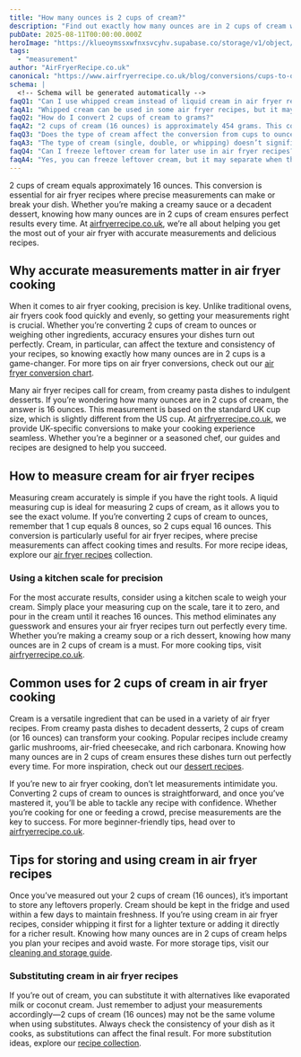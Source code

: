 ```yaml
---
title: "How many ounces is 2 cups of cream?"
description: "Find out exactly how many ounces are in 2 cups of cream with this simple UK conversion guide. Perfect for air fryer recipes!"
pubDate: 2025-08-11T00:00:00.000Z
heroImage: "https://klueoymssxwfnxsvcyhv.supabase.co/storage/v1/object/public/Shmucket/how-many-ounces-is-2-cups-of-cream.webp"
tags:
  - "measurement"
author: "AirFryerRecipe.co.uk"
canonical: "https://www.airfryerrecipe.co.uk/blog/conversions/cups-to-ounces/how-many-ounces-is-2-cups-of-cream"
schema: |
  <!-- Schema will be generated automatically -->
faqQ1: "Can I use whipped cream instead of liquid cream in air fryer recipes?"
faqA1: "Whipped cream can be used in some air fryer recipes, but it may not provide the same consistency as liquid cream. For best results, stick to liquid cream unless the recipe specifically calls for whipped cream. Always check the recipe instructions for guidance."
faqQ2: "How do I convert 2 cups of cream to grams?"
faqA2: "2 cups of cream (16 ounces) is approximately 454 grams. This conversion is useful if your recipe calls for grams instead of ounces. Use a kitchen scale for the most accurate measurement, especially in air fryer cooking where precision matters."
faqQ3: "Does the type of cream affect the conversion from cups to ounces?"
faqA3: "The type of cream (single, double, or whipping) doesn’t significantly affect the volume-to-weight conversion. 2 cups of any type of cream will still be roughly 16 ounces. However, the fat content may impact the texture of your dish, so choose the cream type based on your recipe."
faqQ4: "Can I freeze leftover cream for later use in air fryer recipes?"
faqA4: "Yes, you can freeze leftover cream, but it may separate when thawed. Thawed cream is best used in cooked dishes like soups or sauces rather than whipped or fresh applications. Always store it in an airtight container and use it within a month for best results."
---
```

<p>2 cups of cream equals approximately 16 ounces. This conversion is essential for air fryer recipes where precise measurements can make or break your dish. Whether you’re making a creamy sauce or a decadent dessert, knowing how many ounces are in 2 cups of cream ensures perfect results every time. At <a href=https://www.airfryerrecipe.co.uk>airfryerrecipe.co.uk</a>, we’re all about helping you get the most out of your air fryer with accurate measurements and delicious recipes.</p>

<h2>Why accurate measurements matter in air fryer cooking</h2>
<p>When it comes to air fryer cooking, precision is key. Unlike traditional ovens, air fryers cook food quickly and evenly, so getting your measurements right is crucial. Whether you’re converting 2 cups of cream to ounces or weighing other ingredients, accuracy ensures your dishes turn out perfectly. Cream, in particular, can affect the texture and consistency of your recipes, so knowing exactly how many ounces are in 2 cups is a game-changer. For more tips on air fryer conversions, check out our <a href=https://www.airfryerrecipe.co.uk/air-fryer-conversion-chart>air fryer conversion chart</a>.</p>

<p>Many air fryer recipes call for cream, from creamy pasta dishes to indulgent desserts. If you’re wondering how many ounces are in 2 cups of cream, the answer is 16 ounces. This measurement is based on the standard UK cup size, which is slightly different from the US cup. At <a href=https://www.airfryerrecipe.co.uk>airfryerrecipe.co.uk</a>, we provide UK-specific conversions to make your cooking experience seamless. Whether you’re a beginner or a seasoned chef, our guides and recipes are designed to help you succeed.</p>

<h2>How to measure cream for air fryer recipes</h2>
<p>Measuring cream accurately is simple if you have the right tools. A liquid measuring cup is ideal for measuring 2 cups of cream, as it allows you to see the exact volume. If you’re converting 2 cups of cream to ounces, remember that 1 cup equals 8 ounces, so 2 cups equal 16 ounces. This conversion is particularly useful for air fryer recipes, where precise measurements can affect cooking times and results. For more recipe ideas, explore our <a href=https://www.airfryerrecipe.co.uk/recipes>air fryer recipes</a> collection.</p>

<h3>Using a kitchen scale for precision</h3>
<p>For the most accurate results, consider using a kitchen scale to weigh your cream. Simply place your measuring cup on the scale, tare it to zero, and pour in the cream until it reaches 16 ounces. This method eliminates any guesswork and ensures your air fryer recipes turn out perfectly every time. Whether you’re making a creamy soup or a rich dessert, knowing how many ounces are in 2 cups of cream is a must. For more cooking tips, visit <a href=https://www.airfryerrecipe.co.uk>airfryerrecipe.co.uk</a>.</p>

<h2>Common uses for 2 cups of cream in air fryer cooking</h2>
<p>Cream is a versatile ingredient that can be used in a variety of air fryer recipes. From creamy pasta dishes to decadent desserts, 2 cups of cream (or 16 ounces) can transform your cooking. Popular recipes include creamy garlic mushrooms, air-fried cheesecake, and rich carbonara. Knowing how many ounces are in 2 cups of cream ensures these dishes turn out perfectly every time. For more inspiration, check out our <a href=https://www.airfryerrecipe.co.uk/recipe-category/dessert>dessert recipes</a>.</p>

<p>If you’re new to air fryer cooking, don’t let measurements intimidate you. Converting 2 cups of cream to ounces is straightforward, and once you’ve mastered it, you’ll be able to tackle any recipe with confidence. Whether you’re cooking for one or feeding a crowd, precise measurements are the key to success. For more beginner-friendly tips, head over to <a href=https://www.airfryerrecipe.co.uk>airfryerrecipe.co.uk</a>.</p>

<h2>Tips for storing and using cream in air fryer recipes</h2>
<p>Once you’ve measured out your 2 cups of cream (16 ounces), it’s important to store any leftovers properly. Cream should be kept in the fridge and used within a few days to maintain freshness. If you’re using cream in air fryer recipes, consider whipping it first for a lighter texture or adding it directly for a richer result. Knowing how many ounces are in 2 cups of cream helps you plan your recipes and avoid waste. For more storage tips, visit our <a href=https://www.airfryerrecipe.co.uk/air-fryer-cleaner>cleaning and storage guide</a>.</p>

<h3>Substituting cream in air fryer recipes</h3>
<p>If you’re out of cream, you can substitute it with alternatives like evaporated milk or coconut cream. Just remember to adjust your measurements accordingly—2 cups of cream (16 ounces) may not be the same volume when using substitutes. Always check the consistency of your dish as it cooks, as substitutions can affect the final result. For more substitution ideas, explore our <a href=https://www.airfryerrecipe.co.uk/recipes>recipe collection</a>.</p>
